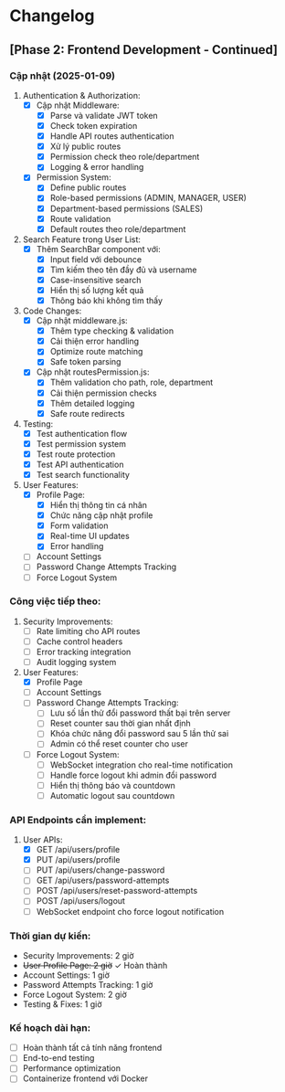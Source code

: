# Changelog

## [Phase 2: Frontend Development - Continued]

### Cập nhật (2025-01-09)

1. Authentication & Authorization:
   - [x] Cập nhật Middleware:
     - [x] Parse và validate JWT token
     - [x] Check token expiration
     - [x] Handle API routes authentication
     - [x] Xử lý public routes
     - [x] Permission check theo role/department
     - [x] Logging & error handling
   
   - [x] Permission System:
     - [x] Define public routes
     - [x] Role-based permissions (ADMIN, MANAGER, USER)
     - [x] Department-based permissions (SALES)
     - [x] Route validation
     - [x] Default routes theo role/department

2. Search Feature trong User List:
   - [x] Thêm SearchBar component với:
     - [x] Input field với debounce
     - [x] Tìm kiếm theo tên đầy đủ và username
     - [x] Case-insensitive search
     - [x] Hiển thị số lượng kết quả
     - [x] Thông báo khi không tìm thấy

3. Code Changes:
   - [x] Cập nhật middleware.js:
     - [x] Thêm type checking & validation
     - [x] Cải thiện error handling
     - [x] Optimize route matching
     - [x] Safe token parsing
   
   - [x] Cập nhật routesPermission.js:
     - [x] Thêm validation cho path, role, department
     - [x] Cải thiện permission checks
     - [x] Thêm detailed logging
     - [x] Safe route redirects

4. Testing:
   - [x] Test authentication flow
   - [x] Test permission system
   - [x] Test route protection
   - [x] Test API authentication
   - [x] Test search functionality

5. User Features:
   - [x] Profile Page:
     - [x] Hiển thị thông tin cá nhân
     - [x] Chức năng cập nhật profile
     - [x] Form validation
     - [x] Real-time UI updates
     - [x] Error handling
   - [ ] Account Settings
   - [ ] Password Change Attempts Tracking
   - [ ] Force Logout System

### Công việc tiếp theo:
1. Security Improvements:
   - [ ] Rate limiting cho API routes
   - [ ] Cache control headers
   - [ ] Error tracking integration
   - [ ] Audit logging system

2. User Features:
   - [x] Profile Page
   - [ ] Account Settings
   - [ ] Password Change Attempts Tracking:
     - [ ] Lưu số lần thử đổi password thất bại trên server
     - [ ] Reset counter sau thời gian nhất định
     - [ ] Khóa chức năng đổi password sau 5 lần thử sai
     - [ ] Admin có thể reset counter cho user
   - [ ] Force Logout System:
     - [ ] WebSocket integration cho real-time notification
     - [ ] Handle force logout khi admin đổi password
     - [ ] Hiển thị thông báo và countdown
     - [ ] Automatic logout sau countdown

### API Endpoints cần implement:
1. User APIs:
   - [x] GET /api/users/profile
   - [x] PUT /api/users/profile
   - [ ] PUT /api/users/change-password
   - [ ] GET /api/users/password-attempts
   - [ ] POST /api/users/reset-password-attempts
   - [ ] POST /api/users/logout
   - [ ] WebSocket endpoint cho force logout notification

### Thời gian dự kiến:
- Security Improvements: 2 giờ
- ~~User Profile Page: 2 giờ~~ ✓ Hoàn thành
- Account Settings: 1 giờ
- Password Attempts Tracking: 1 giờ
- Force Logout System: 2 giờ
- Testing & Fixes: 1 giờ

### Kế hoạch dài hạn:
- [ ] Hoàn thành tất cả tính năng frontend
- [ ] End-to-end testing
- [ ] Performance optimization
- [ ] Containerize frontend với Docker 